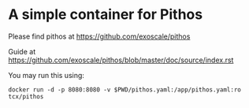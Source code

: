 # A simple container for Pithos

Please find pithos at https://github.com/exoscale/pithos

Guide at https://github.com/exoscale/pithos/blob/master/doc/source/index.rst

You may run this using:

    docker run -d -p 8080:8080 -v $PWD/pithos.yaml:/app/pithos.yaml:ro tcx/pithos
